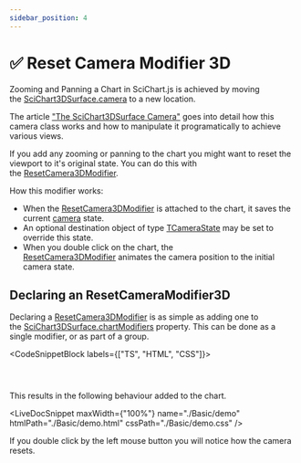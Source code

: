 ```yaml
---
sidebar_position: 4
---
```


# ✅ Reset Camera Modifier 3D

Zooming and Panning a Chart in SciChart.js is achieved by moving the [SciChart3DSurface.camera](https://www.scichart.com/documentation/js/current/typedoc/classes/scichart3dsurface.html#camera) to a new location.

The article ["The SciChart3DSurface Camera"](/docs/3d-charts/scichart-3d-basics/scichart-surface-camera/index.md) goes into detail how this camera class works and how to manipulate it programatically to achieve various views.

If you add any zooming or panning to the chart you might want to reset the viewport to it's original state. You can do this with the [ResetCamera3DModifier](https://www.scichart.com/documentation/js/current/typedoc/classes/resetcamera3dmodifier.html).

How this modifier works:

*   When the [ResetCamera3DModifier](https://www.scichart.com/documentation/js/current/typedoc/classes/resetcamera3dmodifier.html) is attached to the chart, it saves the current [camera](https://www.scichart.com/documentation/js/current/typedoc/classes/scichart3dsurface.html#camera) state.
*   An optional destination object of type [TCameraState](https://www.scichart.com/documentation/js/current/typedoc/index.html#tcamerastate) may be set to override this state.
*   When you double click on the chart, the [ResetCamera3DModifier](https://www.scichart.com/documentation/js/current/typedoc/classes/resetcamera3dmodifier.html) animates the camera position to the initial camera state.

Declaring an ResetCameraModifier3D
----------------------------------

Declaring a [ResetCamera3DModifier](https://www.scichart.com/documentation/js/current/typedoc/classes/resetcamera3dmodifier.html) is as simple as adding one to the [SciChart3DSurface.chartModifiers](https://www.scichart.com/documentation/js/current/typedoc/classes/orbitmodifier3d.html) property. This can be done as a single modifier, or as part of a group.

<CodeSnippetBlock labels={["TS", "HTML", "CSS"]}>
```ts {} showLineNumbers file=./Basic/demo.ts start=region_A_start end=region_A_end
```
```html showLineNumbers file=./Basic/demo.html
```
```css showLineNumbers file=./Basic/demo.css
```
</CodeSnippetBlock>

This results in the following behaviour added to the chart.

<LiveDocSnippet maxWidth={"100%"} name="./Basic/demo" htmlPath="./Basic/demo.html" cssPath="./Basic/demo.css" />

If you double click by the left mouse button you will notice how the camera resets.